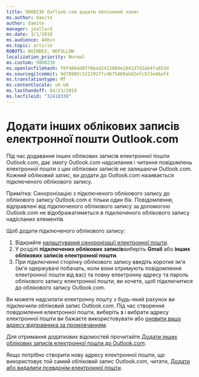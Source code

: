 ```yaml
---
title: 9000236 Outlook.com додати обліковий запис
ms.author: daeite
author: daeite
manager: joallard
ms.date: 3/1/2019
ms.audience: Admin
ms.topic: article
ROBOTS: NOINDEX, NOFOLLOW
localization_priority: Normal
ms.custom: 9000236
ms.openlocfilehash: f0f4064d8ff6bed2412084e1041d7d3ab4fa653d
ms.sourcegitcommit: 9d78905c512192ffc4675468abd2efc5f2e4baf4
ms.translationtype: MT
ms.contentlocale: uk-UA
ms.lasthandoff: 04/23/2019
ms.locfileid: "32418330"
---
```

# <a name="add-your-other-email-accounts-to-outlookcom"></a>Додати інших облікових записів електронної пошти Outlook.com

Під час додавання інших облікових записів електронної пошти Outlook.com, дає змогу Outlook.com надсилання і читання повідомлень електронної пошти з цих облікових записів не залишаючи Outlook.com. Кожний обліковий запис, ви додати до Outlook.com називається підключеного облікового запису.

Примітка: Синхронізацію з підключеного облікового запису до облікового запису Outlook.com є тільки один бік. Повідомлення, відправлені від підключеного облікового запису за допомогою Outlook.com не відображатиметься в підключеного облікового запису надісланих елементів.

Щоб додати підключеного облікового запису:

1. Відкрийте [налаштування синхронізації електронної пошти](https://go.microsoft.com/fwlink/?linkid=875264).
2. У розділі **підключених облікових записів**виберіть **Gmail** або **інших облікових записів електронної пошти**.
3. При підключенні сторінку облікового запису введіть коротке ім'я (ім'я одержувачі побачать, коли вони отримують повідомлення електронної пошти від вас) та повну електронну адресу та пароль облікового запису електронної пошти, ви хочете, щоб підключитися до облікового запису Outlook.com.

Ви можете надсилати електронну пошту з будь-який рахунок ви підключили обліковий запис Outlook.com. Під час створення повідомлення електронної пошти, виберіть **з** і вибрати адресу електронної пошти ви бажаєте використовувати або [оновити вашу адресу відправника за промовчанням](https://go.microsoft.com/fwlink/?linkid=875264).

Для отримання додаткових відомостей прочитайте [Додати інших облікових записів електронної пошти до Outlook.com](https://support.office.com/article/c5224df4-5885-4e79-91ba-523aa743f0ba).

Якщо потрібно створити нову адресу електронної пошти, що використовує той самий обліковий запис Outlook.com, читати, [Додати або видалити псевдонім електронної пошти](https://support.office.com/article/459b1989-356d-40fa-a689-8f285b13f1f2).